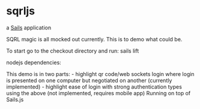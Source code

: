 # sqrljs

a [Sails](http://sailsjs.org) application

SQRL magic is all mocked out currently. This is to demo what could be.

To start go to the checkout directory and run:
	sails lift

nodejs dependencies:


This demo is in two parts:
	- highlight qr code/web sockets login where login is presented on one computer but negotiated on another (currently implemented)
	- highlight ease of login with strong authentication types using the above (not implemented, requires mobile app)
Running on top of Sails.js

